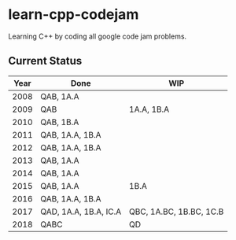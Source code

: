 # learn-cpp-codejam
Learning C++ by coding all google code jam problems.

## Current Status
|Year|Done     |WIP   |
|----|---------|------|
|2008|QAB, 1A.A|      |
|2009|QAB      |1A.A, 1B.A      |
|2010|QAB, 1B.A|      |
|2011|QAB, 1A.A, 1B.A|      |
|2012|QAB, 1A.A, 1B.A|      |
|2013|QAB, 1A.A|      |
|2014|QAB, 1A.A|      |
|2015|QAB, 1A.A|1B.A  |
|2016|QAB, 1A.A, 1B.A|      |
|2017|QAD, 1A.A, 1B.A, IC.A|QBC, 1A.BC, 1B.BC, 1C.B|
|2018|QABC| QD |
